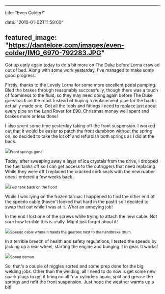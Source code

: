 
---
title: "Even Colder!"

date: "2010-01-02T11:59:00"

featured_image: "https://dantelore.com/images/even-colder/IMG_6970-792283.JPG"
---


Got up early again today to do a bit more on The Duke before Lorna crawled out of bed.  Along with some work yesterday, I've managed to make some good progress.

Firstly, thanks to the Lovely Lorna for some more excellent pedal pumping.  Bled the brakes through reasonably <span>successfully</span>, though there was a touch of foaminess to the fluid, so they may need doing again before The Duke goes back on the road.  Instead of buying a replacement pipe for the back I actually made one.  Got all the tools and fittings I need to replace just about every pipe on the Land Rover for £90.  Christmas money well spent and brakes more or less done!

I also spent some time yesterday taking off the front suspension.  I worked out that it would be easier to patch the front <span>dumbiron</span> without the spring on, so decided to take the lot off and refurbish both springs as I did at the back.

<a href="http://danandtheduke.co.uk/uploaded_images/IMG_6970-792325.JPG"><img src="https://dantelore.com/images/even-colder/IMG_6970-792283.JPG"/></a><span style="font-size:85%;">Front springs gone!</span>

Today, after sweeping away a <span>layer</span> of ice crystals from the drive, I dropped the fuel tanks off so I can get access to the outriggers that need replacing.  While they were off I replaced the cracked cork seals with the new rubber ones I ordered a few weeks back.

<a href="http://danandtheduke.co.uk/uploaded_images/IMG_6971-741954.JPG"><img src="https://dantelore.com/images/even-colder/IMG_6971-741908.JPG"/></a><span style="font-size:85%;">Fuel tank back on the floor!</span>

While I was lying on the frozen tarmac I happened to find the other end of the <span>speedo</span> cable (haven't looked that hard in the past!) so I decided to swap that out while I was at it.  What an annoying job!

In the end I lost one of the screws while trying to <span>attach</span> the new cable.  Not sure how terrible this is really.  Might just forget about it!

<a href="http://danandtheduke.co.uk/uploaded_images/IMG_6967-713181.JPG"><img src="https://dantelore.com/images/even-colder/IMG_6967-713143.JPG"/></a><span style="font-size:85%;"><span>Speedo</span> cable where it meets the gearbox next to the handbrake drum.</span>

In a terrible breech of health and safety regulations, I tested the <span>speedo</span> by jacking up a rear wheel, starting the engine and bunging it in gear.  It works!

<a href="http://danandtheduke.co.uk/uploaded_images/IMG_6961-713111.JPG"><img src="https://dantelore.com/images/even-colder/IMG_6961-713107.JPG"/></a><span style="font-size:85%;">Speed demon</span>

So, that's a couple of niggles sorted and some prep done for the big welding jobs.  Other than the welding, all I need to do now is get some new spark plugs to get it firing on all four cylinders again, split and grease the springs and refit the front suspension.  Just hope the weather warms up a bit!